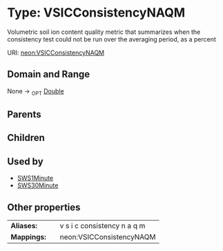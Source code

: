 
# Type: VSICConsistencyNAQM


Volumetric soil ion content quality metric that summarizes when the consistency test could not be run over the averaging period, as a percent

URI: [neon:VSICConsistencyNAQM](https://data.neonscience.org/VSICConsistencyNAQM)


## Domain and Range

None ->  <sub>OPT</sub> [Double](types/Double.md)

## Parents


## Children


## Used by

 * [SWS1Minute](SWS1Minute.md)
 * [SWS30Minute](SWS30Minute.md)

## Other properties

|  |  |  |
| --- | --- | --- |
| **Aliases:** | | v s i c consistency n a q m |
| **Mappings:** | | neon:VSICConsistencyNAQM |

